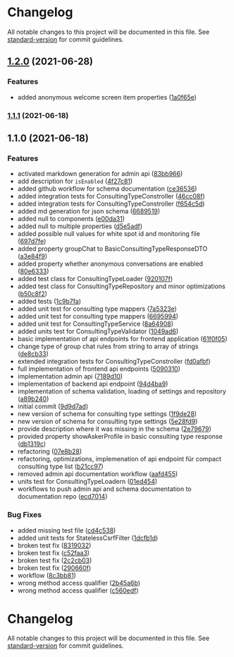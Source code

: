 # Changelog

All notable changes to this project will be documented in this file. See [standard-version](https://github.com/conventional-changelog/standard-version) for commit guidelines.

## [1.2.0](https://github.com/CaritasDeutschland/caritas-onlineBeratung-consultingTypeService/compare/v1.1.1...v1.2.0) (2021-06-28)


### Features

* added anonymous welcome screen item properties ([1a0f65e](https://github.com/CaritasDeutschland/caritas-onlineBeratung-consultingTypeService/commit/1a0f65e5f6fddfbb95b92cbcfb11cdd95b702124))

### [1.1.1](https://github.com/CaritasDeutschland/caritas-onlineBeratung-consultingTypeService/compare/v1.1.0...v1.1.1) (2021-06-18)

## 1.1.0 (2021-06-18)


### Features

* activated markdown generation for admin api ([83bb966](https://github.com/CaritasDeutschland/caritas-onlineBeratung-consultingTypeService/commit/83bb9665b4d62687a23b91d88bf2109367513391))
* add description for `isEnabled` ([4f27c81](https://github.com/CaritasDeutschland/caritas-onlineBeratung-consultingTypeService/commit/4f27c813033e5994161e917997db552360e7784d))
* added github workflow for schema documentation ([ce36536](https://github.com/CaritasDeutschland/caritas-onlineBeratung-consultingTypeService/commit/ce365362ce02be47f202736f98f099fe9d22f023))
* added integration tests for ConsultingTypeConstroller ([46cc08f](https://github.com/CaritasDeutschland/caritas-onlineBeratung-consultingTypeService/commit/46cc08f71b8d01dcc92cbe8c2c4716f6dbad11d3))
* added integration tests for ConsultingTypeConstroller ([f654c5d](https://github.com/CaritasDeutschland/caritas-onlineBeratung-consultingTypeService/commit/f654c5d72744ef34b9683601fedfab25a94e28c2))
* added md generation for json schema ([6689519](https://github.com/CaritasDeutschland/caritas-onlineBeratung-consultingTypeService/commit/6689519f4f6c1978c6513033be189b5fb2e6584a))
* added null to components ([e00da31](https://github.com/CaritasDeutschland/caritas-onlineBeratung-consultingTypeService/commit/e00da3121634d0c0e487a3ea63464c525a199b96))
* added null to multiple properties ([d5e5adf](https://github.com/CaritasDeutschland/caritas-onlineBeratung-consultingTypeService/commit/d5e5adfc4624c1bbab46835886503b6b3afa5d84))
* added possible null values for white spot id and monitoring file ([697d7fe](https://github.com/CaritasDeutschland/caritas-onlineBeratung-consultingTypeService/commit/697d7fec15070923dd4ec109ee02776ebeccc15a))
* added property groupChat to BasicConsultingTypeResponseDTO ([a3e84f9](https://github.com/CaritasDeutschland/caritas-onlineBeratung-consultingTypeService/commit/a3e84f9d4c7534875141360c237166d5f3dc8bdb))
* added property whether anonymous conversations are enabled ([80e6333](https://github.com/CaritasDeutschland/caritas-onlineBeratung-consultingTypeService/commit/80e633399600317fc2d6d078a80ad204fbc81f35))
* added test class for ConsultingTypeLoader ([920107f](https://github.com/CaritasDeutschland/caritas-onlineBeratung-consultingTypeService/commit/920107fab8d71bd8fcf77e375e31ce0bdb645a89))
* added test class for ConsultingTypeRepository and minor optimizations ([b50c8f2](https://github.com/CaritasDeutschland/caritas-onlineBeratung-consultingTypeService/commit/b50c8f2f37c710686681fc671949c7bbcb21cceb))
* added tests ([1c9b7fa](https://github.com/CaritasDeutschland/caritas-onlineBeratung-consultingTypeService/commit/1c9b7faaaf792b134de23e978f3d7a9fb63db1b4))
* added unit test for consulting type mappers ([7a5323e](https://github.com/CaritasDeutschland/caritas-onlineBeratung-consultingTypeService/commit/7a5323e7bbed8830379c81496e2aac2a6d434cc8))
* added unit test for consulting type mappers ([6695994](https://github.com/CaritasDeutschland/caritas-onlineBeratung-consultingTypeService/commit/669599464af8bfbd2aaec7e4c4ed605ae829ce59))
* added unit test for ConsultingTypeService ([8a64908](https://github.com/CaritasDeutschland/caritas-onlineBeratung-consultingTypeService/commit/8a64908ae6df46312979d3b849ad2fef314308e4))
* added units test for ConsultingTypeValidator ([1049ad6](https://github.com/CaritasDeutschland/caritas-onlineBeratung-consultingTypeService/commit/1049ad6e449e98833c3001865108586cb45cb162))
* basic implementation of api endpoints for frontend application ([61f0f05](https://github.com/CaritasDeutschland/caritas-onlineBeratung-consultingTypeService/commit/61f0f0518b53191ca752b6b6e8db198ca2736ca9))
* change type of group chat rules from string to array of strings ([de8cb33](https://github.com/CaritasDeutschland/caritas-onlineBeratung-consultingTypeService/commit/de8cb338cacffcaa318cadaa4b5523b0e09c1dd2))
* extended integration tests for ConsultingTypeConstroller ([fd0afbf](https://github.com/CaritasDeutschland/caritas-onlineBeratung-consultingTypeService/commit/fd0afbfecacc0864d8b4e89f0ec4d98fb772859e))
* full implementation of frontend api endpoints ([5090310](https://github.com/CaritasDeutschland/caritas-onlineBeratung-consultingTypeService/commit/5090310ecd26bfe18b894ccbc994921090d0ec90))
* implementation admin api ([7189d10](https://github.com/CaritasDeutschland/caritas-onlineBeratung-consultingTypeService/commit/7189d10d85e01d032222243f527b80d083b82b1d))
* implementation of backend api endpoint ([94d4ba9](https://github.com/CaritasDeutschland/caritas-onlineBeratung-consultingTypeService/commit/94d4ba9a709746d459221c4bff7a508039ebe4b3))
* implementation of schema validation, loading of settings and repository ([a89b240](https://github.com/CaritasDeutschland/caritas-onlineBeratung-consultingTypeService/commit/a89b240b176de610de13de5dec2b81ba2fcfcd33))
* initial commit ([9d9d7ad](https://github.com/CaritasDeutschland/caritas-onlineBeratung-consultingTypeService/commit/9d9d7ad1727307caed7ad31621a1671f13a0a0da))
* new version of schema for consulting type settings ([1f9de28](https://github.com/CaritasDeutschland/caritas-onlineBeratung-consultingTypeService/commit/1f9de28ea5697bad66ef36b14a4954078722a006))
* new version of schema for consulting type settings ([5e28fd9](https://github.com/CaritasDeutschland/caritas-onlineBeratung-consultingTypeService/commit/5e28fd9fb3216658a123722a0f43a3b60386e6ad))
* provide description where it was missing in the schema ([2e79679](https://github.com/CaritasDeutschland/caritas-onlineBeratung-consultingTypeService/commit/2e79679e242b77cd8b8db008b7fcf5afc752a941))
* provided property showAskerProfile in basic consulting type response ([db1319c](https://github.com/CaritasDeutschland/caritas-onlineBeratung-consultingTypeService/commit/db1319cbf16d8dab07fc16246ef17199affbcea9))
* refactoring ([07e8b28](https://github.com/CaritasDeutschland/caritas-onlineBeratung-consultingTypeService/commit/07e8b285bdd4f1fef4f3504e2c101c179233650e))
* refactoring, optimizations, implemenation of api endpoint für compact consulting type list ([b21cc97](https://github.com/CaritasDeutschland/caritas-onlineBeratung-consultingTypeService/commit/b21cc97992c2e18909843a15c4f59a05e9de22a7))
* removed admin api documentation workflow ([aafd455](https://github.com/CaritasDeutschland/caritas-onlineBeratung-consultingTypeService/commit/aafd45574ce4aa8175cdae0291bd5ada59407b2f))
* units test for ConsultingTypeLoadern ([01ed454](https://github.com/CaritasDeutschland/caritas-onlineBeratung-consultingTypeService/commit/01ed45487ca725d00d6221bc08d4f10986716460))
* workflows to push admin api and schema documentation to documentation repo ([ecd7014](https://github.com/CaritasDeutschland/caritas-onlineBeratung-consultingTypeService/commit/ecd70147cfd83bb73ebcc5b4dfdd0822d7352971))


### Bug Fixes

* added missing test file ([cd4c538](https://github.com/CaritasDeutschland/caritas-onlineBeratung-consultingTypeService/commit/cd4c538a034c30672e772816feb03da94e6f1c24))
* added unit tests for StatelessCsrfFilter ([1dcfb1d](https://github.com/CaritasDeutschland/caritas-onlineBeratung-consultingTypeService/commit/1dcfb1d8538f92843ccbd38b881452bb5632d016))
* broken test fix ([8319032](https://github.com/CaritasDeutschland/caritas-onlineBeratung-consultingTypeService/commit/8319032c9a487ba67e01f2143204bd003cdae99a))
* broken test fix ([c52faa3](https://github.com/CaritasDeutschland/caritas-onlineBeratung-consultingTypeService/commit/c52faa3cca14dfa237aa78c58c444bd173cc9461))
* broken test fix ([2c2cb03](https://github.com/CaritasDeutschland/caritas-onlineBeratung-consultingTypeService/commit/2c2cb032c52a2c1b7eb8ed77e5f3c3af7d493064))
* broken test fix ([290660f](https://github.com/CaritasDeutschland/caritas-onlineBeratung-consultingTypeService/commit/290660f5b0816b4a59b009a7a9be4958d1a01cd2))
* workflow ([8c3bb81](https://github.com/CaritasDeutschland/caritas-onlineBeratung-consultingTypeService/commit/8c3bb81a1a2934c5984c6cfa30823e84eb0676ad))
* wrong method access qualifier ([2b45a6b](https://github.com/CaritasDeutschland/caritas-onlineBeratung-consultingTypeService/commit/2b45a6b0f30be68aa0b59e725d9005f25e0fd36f))
* wrong method access qualifier ([c560edf](https://github.com/CaritasDeutschland/caritas-onlineBeratung-consultingTypeService/commit/c560edf6eae7e93959cd9d1bd70239f12b4f995d))

# Changelog

All notable changes to this project will be documented in this file. See [standard-version](https://github.com/conventional-changelog/standard-version) for commit guidelines.
